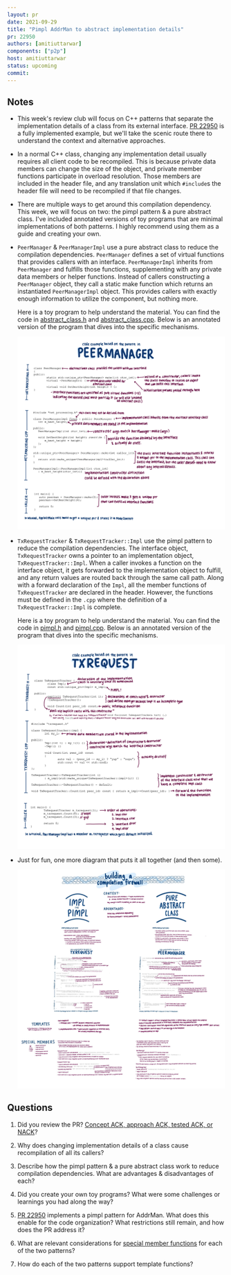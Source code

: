 ```yaml
---
layout: pr
date: 2021-09-29
title: "Pimpl AddrMan to abstract implementation details"
pr: 22950
authors: [amitiuttarwar]
components: ["p2p"]
host: amitiuttarwar
status: upcoming
commit:
---
```


## Notes

- This week's review club will focus on C++ patterns that separate
  the implementation details of a class from its external interface.
  [PR 22950](https://github.com/bitcoin/bitcoin/pull/22950) is a fully
  implemented example, but we'll take the scenic route there to understand the
  context and alternative approaches.

- In a normal C++ class, changing any implementation detail usually requires all
  client code to be recompiled. This is because private data members can change the
  size of the object, and private member functions participate in overload
  resolution. Those members are included in the header
  file, and any translation unit which `#include`s the header file will need to be
  recompiled if that file changes.

- There are multiple ways to get around this compilation dependency. This week,
  we will focus on two: the pimpl pattern & a pure abstract class. I've
  included annotated versions of toy programs that are minimal implementations
  of both patterns. I highly recommend using them as a guide and creating your
  own.

- `PeerManager` & `PeerManagerImpl` use a pure abstract class to reduce the
  compilation dependencies. `PeerManager` defines a set of virtual functions
  that provides callers with an interface. `PeerManagerImpl` inherits from
  `PeerManager` and fulfills those functions, supplementing with any private
  data members or helper functions. Instead of callers constructing a
  `PeerManager` object, they call a static make function which returns an
  instantiated `PeerManagerImpl` object. This provides callers with exactly
  enough information to utilize the component, but nothing more.

    Here is a toy program to help understand the material. You can find the
    code in [abstract_class.h](../assets/txt/22950-abstract-class.h) and
    [abstract_class.cpp](../assets/txt/22950-abstract-class.cpp). Below is an
    annotated version of the program that dives into the specific mechanisms.

    <p style="text-align:center"><a href="../assets/img/22950-pure-abstract.png"><img src="../assets/img/22950-pure-abstract.png" alt="annotated peer manager" style="max-width:100%; height:auto"></a></p>

- `TxRequestTracker` & `TxRequestTracker::Impl` use the pimpl pattern to reduce
  the compilation dependencies. The interface object, `TxRequestTracker` owns a
  pointer to an implementation object, `TxRequestTracker::Impl`. When a caller
  invokes a function on the interface object, it gets forwarded to the
  implementation object to fulfill, and any return values are routed back
  through the same call path. Along with a forward declaration of the `Impl`,
  all the member functions of `TxRequestTracker` are declared in the header.
  However, the functions must be defined in the `.cpp` where the definition of
  a `TxRequestTracker::Impl` is complete.

    Here is a toy program to help understand the material. You can find the
    code in [pimpl.h](../assets/txt/22950-pimpl.h) and
    [pimpl.cpp](../assets/txt/22950-pimpl.cpp). Below is an annotated version
    of the program that dives into the specific mechanisms.

    <p style="text-align:center"><a href="../assets/img/22950-pimpl.png"><img src="../assets/img/22950-pimpl.png" alt="annotated txrequest" style="max-width:100%; height:auto"></a></p>

- Just for fun, one more diagram that puts it all together (and then some).

  <p style="text-align:center"><a href="../assets/img/22950-full.jpg"><img src="../assets/img/22950-full.jpg" style="max-width:100%; height:auto"></a></p>

## Questions

1. Did you review the PR? [Concept ACK, approach ACK, tested ACK, or
   NACK](https://github.com/bitcoin/bitcoin/blob/master/CONTRIBUTING.md#peer-review)?

2. Why does changing implementation details of a class cause recompilation of
   all its callers?

3. Describe how the pimpl pattern & a pure abstract class work to reduce
   compilation dependencies. What are advantages & disadvantages of each?

4. Did you create your own toy programs? What were some challenges or
   learnings you had along the way?

5. [PR 22950](https://github.com/bitcoin/bitcoin/pull/22950) implements a pimpl
   pattern for AddrMan. What does this enable for the code organization? What
   restrictions still remain, and how does the PR address it?

6. What are relevant considerations for [special member
   functions](https://www.cplusplus.com/doc/tutorial/classes2/) for each of
   the two patterns?

7. How do each of the two patterns support template functions?

<!-- TODO: After meeting, uncomment and add meeting log between the irc tags
## Meeting Log

{% irc %}
{% endirc %}
-->
